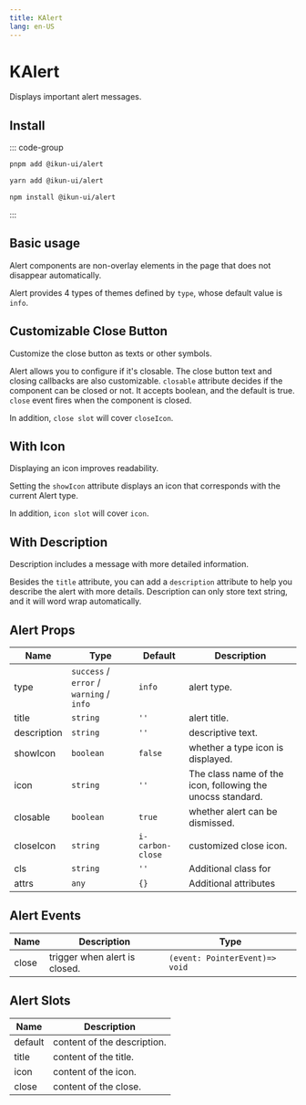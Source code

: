 ```yaml
---
title: KAlert
lang: en-US
---
```


# KAlert

Displays important alert messages.

## Install

::: code-group

```bash [pnpm]
pnpm add @ikun-ui/alert
```

```bash [yarn]
yarn add @ikun-ui/alert
```

```bash [npm]
npm install @ikun-ui/alert
```

:::

## Basic usage

Alert components are non-overlay elements in the page that does not disappear automatically.

Alert provides 4 types of themes defined by `type`, whose default value is `info`.

<demo src="alert/basic.svelte"  github='Alert'></demo>

## Customizable Close Button

Customize the close button as texts or other symbols.

Alert allows you to configure if it's closable. The close button text and closing callbacks are also customizable. `closable` attribute decides if the component can be closed or not. It accepts boolean, and the default is true. `close` event fires when the component is closed.

In addition, `close slot` will cover `closeIcon`.

<demo src="alert/close-button.svelte" github='Alert'></demo>

## With Icon

Displaying an icon improves readability.

Setting the `showIcon` attribute displays an icon that corresponds with the current Alert type.

In addition, `icon slot` will cover `icon`.

<demo src="alert/icon.svelte" github='Alert'></demo>

## With Description

Description includes a message with more detailed information.

Besides the `title` attribute, you can add a `description` attribute to help you describe the alert with more details. Description can only store text string, and it will word wrap automatically.

<demo src="alert/description.svelte" github='Alert'></demo>

## Alert Props

| Name        | Type                                     | Default          | Description                                                |
| ----------- | ---------------------------------------- | ---------------- | ---------------------------------------------------------- |
| type        | `success` / `error` / `warning` / `info` | `info`           | alert type.                                                |
| title       | `string`                                 | `''`             | alert title.                                               |
| description | `string`                                 | `''`             | descriptive text.                                          |
| showIcon    | `boolean`                                | `false`          | whether a type icon is displayed.                          |
| icon        | `string`                                 | `''`             | The class name of the icon, following the unocss standard. |
| closable    | `boolean`                                | `true`           | whether alert can be dismissed.                            |
| closeIcon   | `string`                                 | `i-carbon-close` | customized close icon.                                     |
| cls         | `string`                                 | `''`             | Additional class for                                       |
| attrs       | `any`                                    | `{}`             | Additional attributes                                      |

## Alert Events

| Name  | Description                   | Type                           |
| ----- | ----------------------------- | ------------------------------ |
| close | trigger when alert is closed. | `(event: PointerEvent)=> void` |

## Alert Slots

| Name    | Description                 |
| ------- | --------------------------- |
| default | content of the description. |
| title   | content of the title.       |
| icon    | content of the icon.        |
| close   | content of the close.       |
